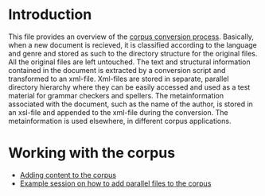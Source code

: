 Introduction
============

This file provides an overview of the [corpus conversion
process](CorpusTools.html#convert2xml). Basically, when a new document
is recieved, it is classified according to the language and genre and
stored as such to the directory structure for the original files. All
the original files are left untouched. The text and structural
information contained in the document is extracted by a conversion
script and transformed to an xml-file. Xml-files are stored in separate,
parallel directory hierarchy where they can be easily accessed and used
as a test material for grammar checkers and spellers. The
metainformation associated with the document, such as the name of the
author, is stored in an xsl-file and appended to the xml-file during the
conversion. The metainformation is used elsewhere, in different corpus
applications.

Working with the corpus
=======================

-   [Adding content to the
    corpus](corpus_repositories.html#Adding+content)
-   [Example session on how to add parallel files to the
    corpus](ParallelCorpusConversion.html)
